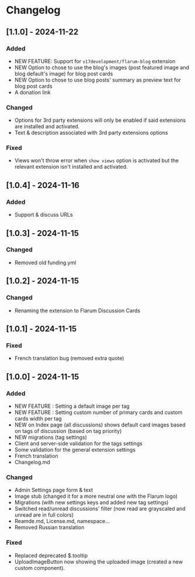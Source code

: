 # Changelog

## [1.1.0] - 2024-11-22
### Added
- NEW FEATURE: Support for `v17development/flarum-blog` extension
- NEW Option to chose to use the blog's images (post featured image and blog default's image) for blog post cards
- NEW Option to chose to use blog posts' summary as preview text for blog post cards
- A donation link

### Changed
- Options for 3rd party extensions will only be enabled if said extensions are installed and activated.
- Text & description associated with 3rd party extensions options

### Fixed
- Views won't throw error when `show views` option is activated but the relevant extension isn't installed and activated.

## [1.0.4] - 2024-11-16
### Added
- Support & discuss URLs

## [1.0.3] - 2024-11-15
### Changed
- Removed old funding.yml

## [1.0.2] - 2024-11-15
### Changed
- Renaming the extension to Flarum Discussion Cards

## [1.0.1] - 2024-11-15
### Fixed
- French translation bug (removed extra quote)

## [1.0.0] - 2024-11-15
### Added
- NEW FEATURE : Setting a default image per tag
- NEW FEATURE : Setting custom number of primary cards and custom cards width per tag
- NEW on Index page (all discussions) shows default card images based on tags of discussion (based on tag priority)
- NEW migrations (tag settings)
- Client and server-side validation for the tags settings
- Some validation for the general extension settings
- French translation
- Changelog.md

### Changed
- Admin Settings page form & text
- Image stub (changed it for a more neutral one with the Flarum logo)
- Migrations (with new settings keys and added new tag settings)
- Switched read/unread discussions' filter (now read are grayscaled and unread are in full colors)
- Reamde.md, License.md, namespace...
- Removed Russian translation

### Fixed
- Replaced deprecated $.tooltip
- UploadImageButton now showing the uploaded image (created a new custom component).
